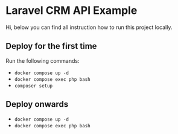 # Laravel CRM API Example

Hi, below you can find all instruction how to run this project locally.

## Deploy for the first time

Run the following commands:
- ``docker compose up -d``
- ``docker compose exec php bash``
- ``composer setup``

## Deploy onwards

- ``docker compose up -d``
- ``docker compose exec php bash``